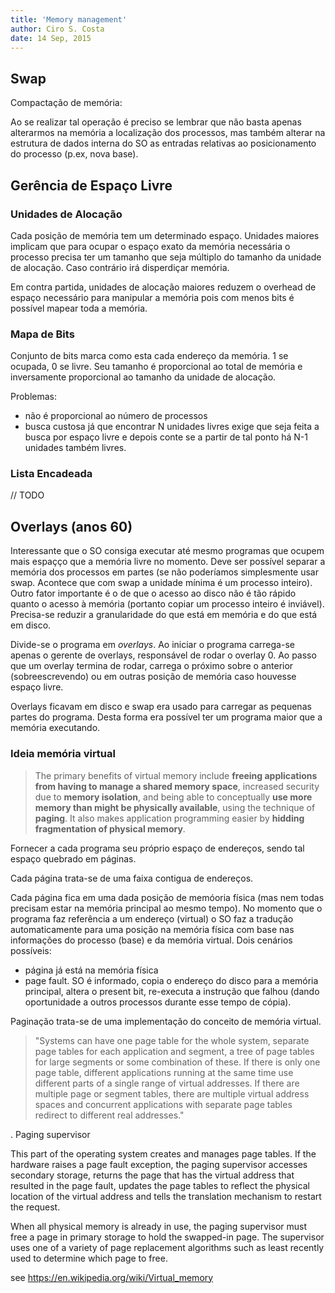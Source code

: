 ```yaml
---
title: 'Memory management'
author: Ciro S. Costa
date: 14 Sep, 2015
---
```


## Swap

Compactação de memória:

Ao se realizar tal operação é preciso se lembrar que não basta apenas alterarmos na memória a localização dos processos, mas também alterar na estrutura de dados interna do SO as entradas relativas ao posicionamento do processo (p.ex, nova base).

## Gerência de Espaço Livre

### Unidades de Alocação

Cada posição de memória tem um determinado espaço. Unidades maiores implicam que para ocupar o espaço exato da memória necessária o processo precisa ter um tamanho que seja múltiplo do tamanho da unidade de alocação. Caso contrário irá disperdiçar memória.

Em contra partida, unidades de alocação maiores reduzem o overhead de espaço necessário para manipular a memória pois com menos bits é possível mapear toda a memória.


### Mapa de Bits

Conjunto de bits marca como esta cada endereço da memória. 1 se ocupada, 0 se livre. Seu tamanho é proporcional ao total de memória e inversamente proporcional ao tamanho da unidade de alocação.

Problemas:

-   não é proporcional ao número de processos
-   busca custosa já que encontrar N unidades livres exige que seja feita a busca por espaço livre e depois conte se a partir de tal ponto há N-1 unidades também livres.


### Lista Encadeada

// TODO

## Overlays (anos 60)

Interessante que o SO consiga executar até mesmo programas que ocupem mais espaçço que a memória livre no momento. Deve ser possível separar a memória dos processos em partes (se não poderíamos simplesmente usar swap. Acontece que com swap a unidade mínima é um processo inteiro). Outro fator importante é o de que o acesso ao disco não é tão rápido quanto o acesso à memória (portanto copiar um processo inteiro é inviável). Precisa-se reduzir a granularidade do que está em memória e do que está em disco.

Divide-se o programa em *overlays*. Ao iniciar o programa carrega-se apenas o gerente de overlays, responsável de rodar o overlay 0. Ao passo que um overlay termina de rodar, carrega o próximo sobre o anterior (sobreescrevendo) ou em outras posição de memória caso houvesse espaço livre.

Overlays ficavam em disco e swap era usado para carregar as pequenas partes do programa. Desta forma era possível ter um programa maior que a memória executando.


### Ideia memória virtual

> The primary benefits of virtual memory include **freeing applications from having to manage a shared memory space**, increased security due to **memory isolation**, and being able to conceptually **use more memory than might be physically available**, using the technique of **paging**. It also makes application programming easier by **hidding fragmentation of physical memory**.

Fornecer a cada programa seu próprio espaço de endereços, sendo tal espaço quebrado em páginas.

Cada página trata-se de uma faixa contigua de endereços.

Cada página fica em uma dada posição de memóoria física (mas nem todas precisam estar na memória principal ao mesmo tempo). No momento que o programa faz referência a um endereço (virtual) o SO faz a tradução automaticamente para uma posição na memória física com base nas informações do processo (base) e da memória virtual. Dois cenários possíveis:
-   página já está na memória física
-   page fault. SO é informado, copia o endereço do disco para a memória principal, altera o present bit, re-executa a instrução que falhou (dando oportunidade a outros processos durante esse tempo de cópia).

Paginação trata-se de uma implementação do conceito de memória virtual.


> "Systems can have one page table for the whole system, separate page tables for each application and segment, a tree of page tables for large segments or some combination of these. If there is only one page table, different applications running at the same time use different parts of a single range of virtual addresses. If there are multiple page or segment tables, there are multiple virtual address spaces and concurrent applications with separate page tables redirect to different real addresses."

. Paging supervisor

This part of the operating system creates and manages page tables. If the hardware raises a page fault exception, the paging supervisor accesses secondary storage, returns the page that has the virtual address that resulted in the page fault, updates the page tables to reflect the physical location of the virtual address and tells the translation mechanism to restart the request.

When all physical memory is already in use, the paging supervisor must free a page in primary storage to hold the swapped-in page. The supervisor uses one of a variety of page replacement algorithms such as least recently used to determine which page to free.

see https://en.wikipedia.org/wiki/Virtual_memory
